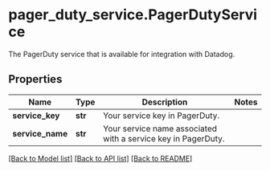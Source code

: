 # pager_duty_service.PagerDutyService

The PagerDuty service that is available for integration with Datadog.
## Properties
Name | Type | Description | Notes
------------ | ------------- | ------------- | -------------
**service_key** | **str** | Your service key in PagerDuty. | 
**service_name** | **str** | Your service name associated with a service key in PagerDuty. | 

[[Back to Model list]](../README.md#documentation-for-models) [[Back to API list]](../README.md#documentation-for-api-endpoints) [[Back to README]](../README.md)


